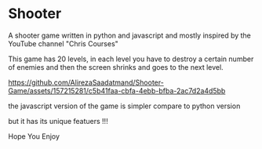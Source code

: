 # Shooter
A shooter game written in python and javascript and mostly inspired by the YouTube channel "Chris Courses"

This game has 20 levels, in each level you have to destroy a certain number of enemies and then the screen shrinks and goes to the next level.


https://github.com/AlirezaSaadatmand/Shooter-Game/assets/157215281/c5b41faa-cbfa-4ebb-bfba-2ac7d2a4d5bb

the javascript version of the game is simpler compare to python version

but it has its unique featuers !!!

Hope You Enjoy
